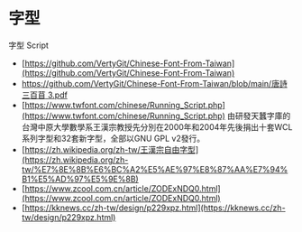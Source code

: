 # 字型

字型
Script

- [https://github.com/VertyGit/Chinese-Font-From-Taiwan](https://github.com/VertyGit/Chinese-Font-From-Taiwan)
- [https://github.com/VertyGit/Chinese-Font-From-Taiwan/blob/main/唐詩三百苜 3.pdf](https://github.com/VertyGit/Chinese-Font-From-Taiwan/blob/main/%E5%94%90%E8%A9%A9%E4%B8%89%E7%99%BE%E8%8B%9C%203.pdf)
- [https://www.twfont.com/chinese/Running_Script.php](https://www.twfont.com/chinese/Running_Script.php)
由研發天蠶字庫的台灣中原大學數學系王漢宗教授先分別在2000年和2004年先後捐出十套WCL系列字型和32套新字型，全部以GNU GPL v2發行。
- [https://zh.wikipedia.org/zh-tw/王漢宗自由字型](https://zh.wikipedia.org/zh-tw/%E7%8E%8B%E6%BC%A2%E5%AE%97%E8%87%AA%E7%94%B1%E5%AD%97%E5%9E%8B)
- [https://www.zcool.com.cn/article/ZODExNDQ0.html](https://www.zcool.com.cn/article/ZODExNDQ0.html)
- [https://kknews.cc/zh-tw/design/p229xpz.html](https://kknews.cc/zh-tw/design/p229xpz.html)
